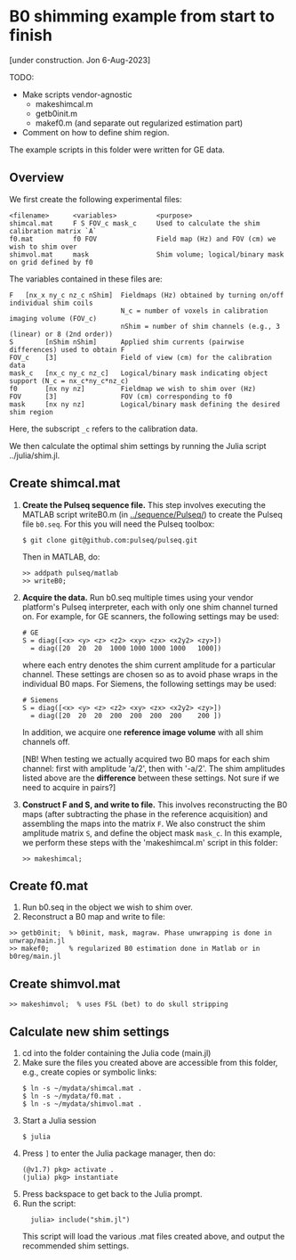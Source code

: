 # B0 shimming example from start to finish

[under construction. Jon 6-Aug-2023]

TODO:
* Make scripts vendor-agnostic
   * makeshimcal.m
   * getb0init.m
   * makef0.m  (and separate out regularized estimation part)
* Comment on how to define shim region.

The example scripts in this folder were written for GE data.


## Overview 

We first create the following experimental files:
```
<filename>      <variables>          <purpose>
shimcal.mat     F S FOV_c mask_c     Used to calculate the shim calibration matrix `A`
f0.mat          f0 FOV               Field map (Hz) and FOV (cm) we wish to shim over
shimvol.mat     mask                 Shim volume; logical/binary mask on grid defined by f0
```

The variables contained in these files are:
```
F   [nx_x ny_c nz_c nShim]  Fieldmaps (Hz) obtained by turning on/off individual shim coils
                            N_c = number of voxels in calibration imaging volume (FOV_c)
                            nShim = number of shim channels (e.g., 3 (linear) or 8 (2nd order))
S        [nShim nShim]      Applied shim currents (pairwise differences) used to obtain F
FOV_c    [3]                Field of view (cm) for the calibration data
mask_c   [nx_c ny_c nz_c]   Logical/binary mask indicating object support (N_c = nx_c*ny_c*nz_c)
f0       [nx ny nz]         Fieldmap we wish to shim over (Hz)
FOV      [3]                FOV (cm) corresponding to f0
mask     [nx ny nz]         Logical/binary mask defining the desired shim region
```
Here, the subscript `_c` refers to the calibration data.

We then calculate the optimal shim settings by running the Julia
script ../julia/shim.jl.


## Create shimcal.mat

1. **Create the Pulseq sequence file.**
    This step involves executing the MATLAB script writeB0.m 
    (in [../sequence/Pulseq/](../sequence/Pulseq/))
    to create the Pulseq file `b0.seq`.
    For this you will need the Pulseq toolbox:
    ```
    $ git clone git@github.com:pulseq/pulseq.git
    ```
    Then in MATLAB, do:
    ```
    >> addpath pulseq/matlab
    >> writeB0;
    ```
2. **Acquire the data.**
    Run b0.seq multiple times using your vendor platform's Pulseq interpreter, 
    each with only one shim channel turned on.
    For example, for GE scanners, the following settings may be used:
    ```
    # GE
    S = diag([<x> <y> <z> <z2> <xy> <zx> <x2y2> <zy>])
      = diag([20  20  20  1000 1000 1000 1000   1000])
    ```
    where each entry denotes the shim current amplitude for a particular channel.
    These settings are chosen so as to avoid phase wraps in the individual B0 maps.
    For Siemens, the following settings may be used:
    ```
    # Siemens
    S = diag([<x> <y> <z> <z2> <xy> <zx> <x2y2> <zy>])
      = diag([20  20  20  200  200  200  200    200 ])   
    ```
    In addition, we acquire one **reference image volume** with all shim channels off.

    [NB! When testing we actually acquired two B0 maps for each shim channel:
    first with amplitude 'a/2', then with '-a/2'. The shim amplitudes listed above
    are the **difference** between these settings.
    Not sure if we need to acquire in pairs?]
    
3. **Construct F and S, and write to file.**
    This involves reconstructing the B0 maps 
    (after subtracting the phase in the reference acquisition)
    and assembling the maps into the matrix `F`. 
    We also construct the shim amplitude matrix `S`, and define the object mask `mask_c`.
    In this example, we perform these steps with the 'makeshimcal.m' script in this folder:
    ```
    >> makeshimcal;
    ```
    

## Create f0.mat

1. Run b0.seq in the object we wish to shim over.
2. Reconstruct a B0 map and write to file:
```
>> getb0init;  % b0init, mask, magraw. Phase unwrapping is done in unwrap/main.jl
>> makef0;     % regularized B0 estimation done in Matlab or in b0reg/main.jl
```


## Create shimvol.mat 
```
>> makeshimvol;  % uses FSL (bet) to do skull stripping
```


## Calculate new shim settings

1. cd into the folder containing the Julia code (main.jl)
1. Make sure the files you created above are accessible from this folder, 
   e.g., create copies or symbolic links:
   ```
   $ ln -s ~/mydata/shimcal.mat .
   $ ln -s ~/mydata/f0.mat .
   $ ln -s ~/mydata/shimvol.mat .
   ```
1. Start a Julia session 
    ```
    $ julia
    ```
1. Press `]` to enter the Julia package manager, then do:
    ```
    (@v1.7) pkg> activate .
    (julia) pkg> instantiate
    ```
1. Press backspace to get back to the Julia prompt.
1. Run the script:
    ```
      julia> include("shim.jl")
    ```
    This script will load the various .mat files created above,
    and output the recommended shim settings.



